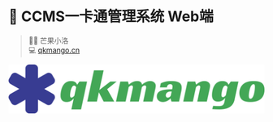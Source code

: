 # 🚀 CCMS一卡通管理系统 Web端

> 👨‍💻 芒果小洛 <br/>
> 💻 [qkmango.cn](http://qkmango.cn)

![logo](doc/readme/logo.svg)
